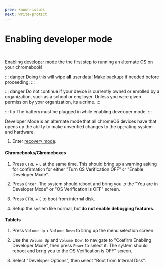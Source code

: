 ```yaml
---
prev: known-issues
next: write-protect
---
```


# Enabling developer mode

<br>

Enabling [developer mode](https://chromium.googlesource.com/chromiumos/docs/+/HEAD/developer_mode.md) the the first step to running an alternate OS on your chromebook!

::: danger
Doing this will wipe **all** user data! Make backups if needed before proceeding.
:::

::: danger
Do not continue if your device is currently owned or enrolled by a organization, such as a school or employer. Unless you were given permission by your organization, its a crime.
:::

::: tip
The battery must be plugged in while enabling developer mode.
:::

Developer Mode is an alternate mode that all chromeOS devices have that opens up the ability to make unverified changes to the operating system and hardware.

1. Enter [recovery mode](recovery-mode.md).

#### Chromebooks/Chromeboxes

1. Press `CTRL` +  `D` at the same time. This should bring up a warning asking for confirmation for either "Turn OS Verification OFF" or "Enable Developer Mode".

2. Press `Enter`. The system should reboot and bring you to the "You are in Developer Mode" or "OS Verification is OFF" screen.

3. Press `CTRL` +  `D` to boot from internal disk.

4. Setup the system like normal, but **do not enable debugging features**.

#### Tablets

1. Press `Volume Up` + `Volume Down` to bring up the menu selection screen.

2. Use the `Volume Up` and `Volume Down` to navigate to  "Confirm Enabling Developer Mode", then press `Power` to select it. The system should reboot and bring you to the OS Verification is OFF" screen.

3. Select "Developer Options", then select "Boot from Internal Disk".
